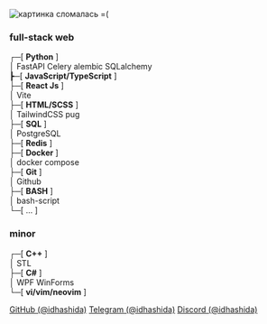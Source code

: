 ![картинка сломалась =(](https://i.imgur.com/fETQyjG.png)
### full-stack web
┌─[ **Python** ] <br>
│ FastAPI Celery alembic SQLalchemy <br>
┣**─**[ **JavaScript/TypeScript** ] <br>
├─[ **React Js** ] <br>
│ Vite <br>
├─[ **HTML/SCSS** ] <br>
│ TailwindCSS pug <br>
├─[ **SQL** ] <br>
│ PostgreSQL <br>
├─[ **Redis** ] <br>
├─[ **Docker** ] <br>
│ docker compose <br>
├─[ **Git** ] <br>
│ Github <br>
├─[ **BASH** ] <br>
│ bash-script <br>
└─[ ... ] <br>
### minor
┌─[ **C++** ] <br>
│ STL <br>
├─[ **C#** ] <br>
│ WPF WinForms <br>
└─[ **vi/vim/neovim** ] <br>

[GitHub (@idhashida)](https://github.com/idhashida)
[Telegram (@idhashida)](https://t.me/idhashida)
[Discord (@idhashida)](https://discordapp.com/users/517293553555079171)
